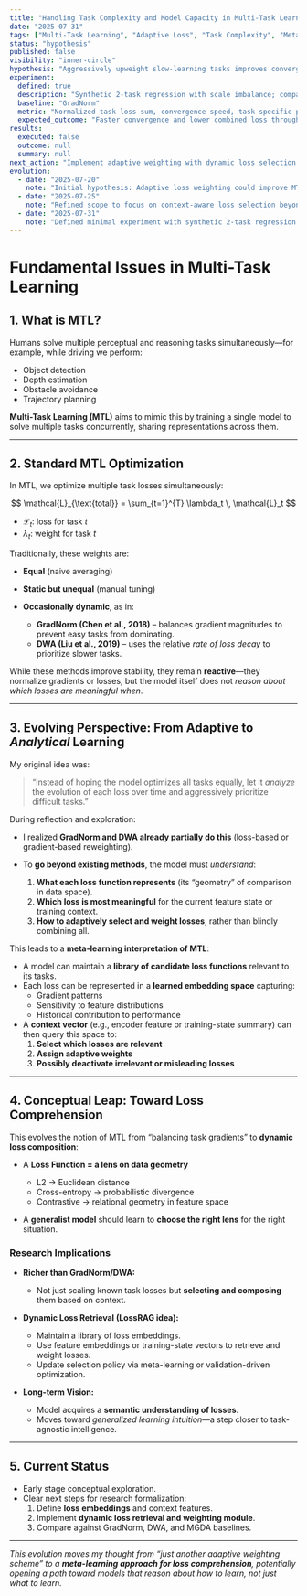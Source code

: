 ```yaml
---
title: "Handling Task Complexity and Model Capacity in Multi-Task Learning via Adaptive and Context-Aware Loss Weighting"
date: "2025-07-31"
tags: ["Multi-Task Learning", "Adaptive Loss", "Task Complexity", "Meta-Learning", "Explorations"]
status: "hypothesis"
published: false
visibility: "inner-circle"
hypothesis: "Aggressively upweight slow-learning tasks improves convergence over GradNorm by allowing the model to dynamically select and weight losses based on context rather than just balancing gradients."
experiment:
  defined: true
  description: "Synthetic 2-task regression with scale imbalance; compare baseline vs adaptive weighting with dynamic loss selection."
  baseline: "GradNorm"
  metric: "Normalized task loss sum, convergence speed, task-specific performance"
  expected_outcome: "Faster convergence and lower combined loss through context-aware loss weighting."
results:
  executed: false
  outcome: null
  summary: null
next_action: "Implement adaptive weighting with dynamic loss selection and compare on toy dataset."
evolution:
  - date: "2025-07-20"
    note: "Initial hypothesis: Adaptive loss weighting could improve MTL convergence."
  - date: "2025-07-25"
    note: "Refined scope to focus on context-aware loss selection beyond GradNorm."
  - date: "2025-07-31"
    note: "Defined minimal experiment with synthetic 2-task regression setup."
---
```


# Fundamental Issues in Multi-Task Learning

## 1. What is MTL?

Humans solve multiple perceptual and reasoning tasks simultaneously—for example, while driving we perform:

- Object detection
- Depth estimation
- Obstacle avoidance
- Trajectory planning

**Multi-Task Learning (MTL)** aims to mimic this by training a single model to solve multiple tasks concurrently, sharing representations across them.

---

## 2. Standard MTL Optimization

In MTL, we optimize multiple task losses simultaneously:

$$
\mathcal{L}_{\text{total}} = \sum_{t=1}^{T} \lambda_t \, \mathcal{L}_t
$$

- $\mathcal{L}_t$: loss for task $t$  
- $\lambda_t$: weight for task $t$


Traditionally, these weights are:

- **Equal** (naive averaging)
- **Static but unequal** (manual tuning)
- **Occasionally dynamic**, as in:

  - **GradNorm (Chen et al., 2018)** – balances gradient magnitudes to prevent easy tasks from dominating.
  - **DWA (Liu et al., 2019)** – uses the relative *rate of loss decay* to prioritize slower tasks.

While these methods improve stability, they remain **reactive**—they normalize gradients or losses, but the model itself does not *reason about which losses are meaningful when*.

---

## 3. Evolving Perspective: From Adaptive to *Analytical* Learning

My original idea was:

> “Instead of hoping the model optimizes all tasks equally, let it *analyze* the evolution of each loss over time and aggressively prioritize difficult tasks.”

During reflection and exploration:

- I realized **GradNorm and DWA already partially do this** (loss-based or gradient-based reweighting).
- To **go beyond existing methods**, the model must *understand*:

  1. **What each loss function represents** (its “geometry” of comparison in data space).  
  2. **Which loss is most meaningful** for the current feature state or training context.  
  3. **How to adaptively select and weight losses**, rather than blindly combining all.

This leads to a **meta-learning interpretation of MTL**:

- A model can maintain a **library of candidate loss functions** relevant to its tasks.
- Each loss can be represented in a **learned embedding space** capturing:
  - Gradient patterns
  - Sensitivity to feature distributions
  - Historical contribution to performance
- A **context vector** (e.g., encoder feature or training-state summary) can then query this space to:
  1. **Select which losses are relevant**  
  2. **Assign adaptive weights**  
  3. **Possibly deactivate irrelevant or misleading losses**

---

## 4. Conceptual Leap: Toward Loss Comprehension

This evolves the notion of MTL from “balancing task gradients” to **dynamic loss composition**:

- A **Loss Function = a lens on data geometry**  
  - L2 → Euclidean distance  
  - Cross-entropy → probabilistic divergence  
  - Contrastive → relational geometry in feature space  

- A **generalist model** should learn to **choose the right lens** for the right situation.  

### Research Implications

- **Richer than GradNorm/DWA:**  
  - Not just scaling known task losses but **selecting and composing** them based on context.
  
- **Dynamic Loss Retrieval (LossRAG idea):**  
  - Maintain a library of loss embeddings.  
  - Use feature embeddings or training-state vectors to retrieve and weight losses.  
  - Update selection policy via meta-learning or validation-driven optimization.

- **Long-term Vision:**  
  - Model acquires a **semantic understanding of losses**.  
  - Moves toward *generalized learning intuition*—a step closer to task-agnostic intelligence.

---

## 5. Current Status

- Early stage conceptual exploration.
- Clear next steps for research formalization:
  1. Define **loss embeddings** and context features.  
  2. Implement **dynamic loss retrieval and weighting module**.  
  3. Compare against GradNorm, DWA, and MGDA baselines.  

---

*This evolution moves my thought from “just another adaptive weighting scheme” to a **meta-learning approach for loss comprehension**, potentially opening a path toward models that reason about *how* to learn, not just *what* to learn.*
